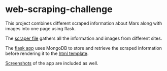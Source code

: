 # web-scraping-challenge

This project combines different scraped information about Mars along with images into one page using flask.

The [scraper file](https://github.com/lmfao415/web-scraping-challenge/blob/main/Missions_to_Mars/scrape_mars.py) gathers all the information and images from different sites.

The [flask app](https://github.com/lmfao415/web-scraping-challenge/blob/main/Missions_to_Mars/app.py) uses MongoDB to store and retrieve the scraped information before rendering it to the [html template](https://github.com/lmfao415/web-scraping-challenge/blob/main/Missions_to_Mars/templates/index.html).

[Screenshots](https://github.com/lmfao415/web-scraping-challenge/tree/main/Missions_to_Mars/Mars%20App%20Screenshots) of the app are included as well.
